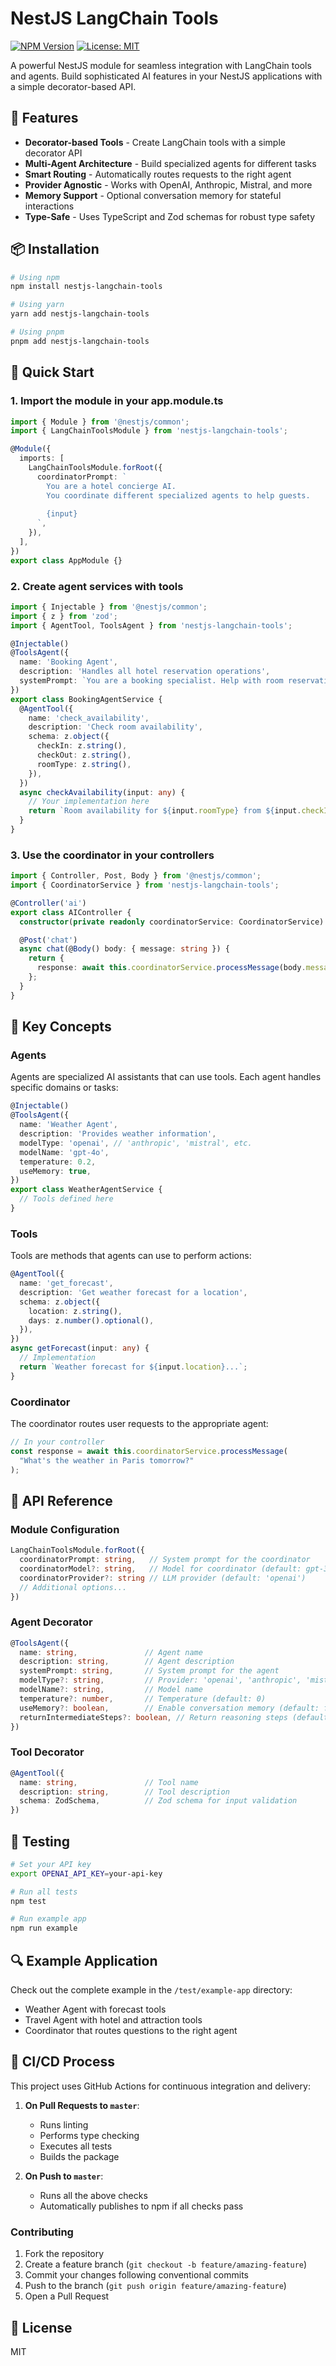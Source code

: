 # NestJS LangChain Tools

[![NPM Version](https://img.shields.io/npm/v/nestjs-langchain-tools.svg)](https://www.npmjs.com/package/nestjs-langchain-tools)
[![License: MIT](https://img.shields.io/badge/License-MIT-yellow.svg)](https://opensource.org/licenses/MIT)

A powerful NestJS module for seamless integration with LangChain tools and agents. Build sophisticated AI features in your NestJS applications with a simple decorator-based API.

## 🚀 Features

- **Decorator-based Tools** - Create LangChain tools with a simple decorator API
- **Multi-Agent Architecture** - Build specialized agents for different tasks
- **Smart Routing** - Automatically routes requests to the right agent
- **Provider Agnostic** - Works with OpenAI, Anthropic, Mistral, and more
- **Memory Support** - Optional conversation memory for stateful interactions
- **Type-Safe** - Uses TypeScript and Zod schemas for robust type safety

## 📦 Installation

```bash
# Using npm
npm install nestjs-langchain-tools

# Using yarn
yarn add nestjs-langchain-tools

# Using pnpm
pnpm add nestjs-langchain-tools
```

## 🔧 Quick Start

### 1. Import the module in your app.module.ts

```typescript
import { Module } from '@nestjs/common';
import { LangChainToolsModule } from 'nestjs-langchain-tools';

@Module({
  imports: [
    LangChainToolsModule.forRoot({
      coordinatorPrompt: `
        You are a hotel concierge AI.
        You coordinate different specialized agents to help guests.
        
        {input}
      `,
    }),
  ],
})
export class AppModule {}
```

### 2. Create agent services with tools

```typescript
import { Injectable } from '@nestjs/common';
import { z } from 'zod';
import { AgentTool, ToolsAgent } from 'nestjs-langchain-tools';

@Injectable()
@ToolsAgent({
  name: 'Booking Agent',
  description: 'Handles all hotel reservation operations',
  systemPrompt: `You are a booking specialist. Help with room reservations. {input}`,
})
export class BookingAgentService {
  @AgentTool({
    name: 'check_availability',
    description: 'Check room availability',
    schema: z.object({
      checkIn: z.string(),
      checkOut: z.string(),
      roomType: z.string(),
    }),
  })
  async checkAvailability(input: any) {
    // Your implementation here
    return `Room availability for ${input.roomType} from ${input.checkIn} to ${input.checkOut}...`;
  }
}
```

### 3. Use the coordinator in your controllers

```typescript
import { Controller, Post, Body } from '@nestjs/common';
import { CoordinatorService } from 'nestjs-langchain-tools';

@Controller('ai')
export class AIController {
  constructor(private readonly coordinatorService: CoordinatorService) {}

  @Post('chat')
  async chat(@Body() body: { message: string }) {
    return {
      response: await this.coordinatorService.processMessage(body.message),
    };
  }
}
```

## 📘 Key Concepts

### Agents

Agents are specialized AI assistants that can use tools. Each agent handles specific domains or tasks:

```typescript
@Injectable()
@ToolsAgent({
  name: 'Weather Agent',
  description: 'Provides weather information',
  modelType: 'openai', // 'anthropic', 'mistral', etc.
  modelName: 'gpt-4o',
  temperature: 0.2,
  useMemory: true,
})
export class WeatherAgentService {
  // Tools defined here
}
```

### Tools

Tools are methods that agents can use to perform actions:

```typescript
@AgentTool({
  name: 'get_forecast',
  description: 'Get weather forecast for a location',
  schema: z.object({
    location: z.string(),
    days: z.number().optional(),
  }),
})
async getForecast(input: any) {
  // Implementation
  return `Weather forecast for ${input.location}...`;
}
```

### Coordinator

The coordinator routes user requests to the appropriate agent:

```typescript
// In your controller
const response = await this.coordinatorService.processMessage(
  "What's the weather in Paris tomorrow?"
);
```

## 📖 API Reference

### Module Configuration

```typescript
LangChainToolsModule.forRoot({
  coordinatorPrompt: string,   // System prompt for the coordinator
  coordinatorModel?: string,   // Model for coordinator (default: gpt-3.5-turbo)
  coordinatorProvider?: string // LLM provider (default: 'openai')
  // Additional options...
})
```

### Agent Decorator

```typescript
@ToolsAgent({
  name: string,               // Agent name
  description: string,        // Agent description
  systemPrompt: string,       // System prompt for the agent
  modelType?: string,         // Provider: 'openai', 'anthropic', 'mistral', 'llama', 'custom'
  modelName?: string,         // Model name
  temperature?: number,       // Temperature (default: 0)
  useMemory?: boolean,        // Enable conversation memory (default: false)
  returnIntermediateSteps?: boolean, // Return reasoning steps (default: false)
})
```

### Tool Decorator

```typescript
@AgentTool({
  name: string,               // Tool name
  description: string,        // Tool description
  schema: ZodSchema,          // Zod schema for input validation
})
```

## 🧪 Testing

```bash
# Set your API key
export OPENAI_API_KEY=your-api-key

# Run all tests
npm test

# Run example app
npm run example
```

## 🔍 Example Application

Check out the complete example in the `/test/example-app` directory:

- Weather Agent with forecast tools
- Travel Agent with hotel and attraction tools
- Coordinator that routes questions to the right agent

## 🔄 CI/CD Process

This project uses GitHub Actions for continuous integration and delivery:

1. **On Pull Requests to `master`**:
   - Runs linting
   - Performs type checking
   - Executes all tests
   - Builds the package

2. **On Push to `master`**:
   - Runs all the above checks
   - Automatically publishes to npm if all checks pass

### Contributing

1. Fork the repository
2. Create a feature branch (`git checkout -b feature/amazing-feature`)
3. Commit your changes following conventional commits
4. Push to the branch (`git push origin feature/amazing-feature`)
5. Open a Pull Request

## 📝 License

MIT